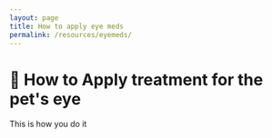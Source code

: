 ```yaml
---
layout: page
title: How to apply eye meds
permalink: /resources/eyemeds/
---
```


# 📸 How to Apply treatment for the pet's eye

This is how you do it  

